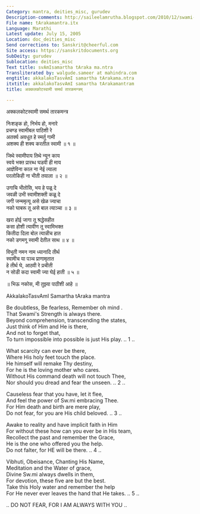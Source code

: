 ```yaml
---
Category: mantra, deities_misc, gurudev
Description-comments: http://saileelamrutha.blogspot.com/2010/12/swami-samarth-tarak-mantra.html
File name: tArakamantra.itx
Language: Marathi
Latest update: July 15, 2005
Location: doc_deities_misc
Send corrections to: Sanskrit@cheerful.com
Site access: https://sanskritdocuments.org
SubDeity: gurudev
Sublocation: deities_misc
Text title: svAmIsamartha tAraka ma.ntra
Transliterated by: walgude.sameer at mahindra.com
engtitle: akkalakoTasvAmI samartha tArakama.ntra
itxtitle: akkalakoTasvAmI samartha tArakamantram
title: अक्कलकोटस्वामी समर्थ तारकमन्त्रम्

---
```

  
 अक्कलकोटस्वामी समर्थ तारकमन्त्र   
  
निःशङ्क हो, निर्भय हो, मनारे  
प्रचण्ड स्वामीबल पाठिशी रे  
अतर्क्य अवधूत हे स्मर्तु गामी  
अशक्य ही शक्य करतील स्वामी  ॥ १ ॥  
  
जिथे स्वामीपाय तिथे न्यून काय  
स्वये भक्त प्रारब्ध घडवी ही माय  
आज्ञेविना काल ना नेई त्याला  
परलोकिही ना भीती तयाला  ॥ २ ॥  
  
उगाचि भीतोसि, भय हे पळू दे  
जवळी उभी स्वामीशक्ती कळू दे  
जगी जन्ममृत्यू असे खेळ ज्याचा  
नको घाबरू तू असे बाल त्याञ्चा  ॥  ३  ॥  
  
खरा होई जागा तू श्रद्धेसहीत  
कसा होशी त्यावीण तू स्वामिभक्त  
कितीदा दिला बोल त्यान्नीच हात  
नको डगमगू स्वामी देतील साथ  ॥ ४ ॥  
  
विभूती नमन नाम ध्यानादि तीर्थ  
स्वामीच या पञ्च प्राणामृतात  
हे तीर्थ घे, आठवी रे प्रचीती  
न सोडी कदा स्वामी ज्या घेई हाती  ॥ ५ ॥  
  
॥ भिऊ नकोस, मी तुझ्या पाठीशी आहे ॥  
  
  
   
AkkalakoTasvAmI Samartha tAraka mantra  
  
Be doubtless, Be fearless, Remember oh mind .  
That Swami's Strength is always there.  
Beyond comprehension, transcending the states,  
Just think of Him and He is there,  
And not to forget that,  
To turn impossible into possible is just His play.  ..  1  ..  
  
What scarcity can ever be there,  
Where His holy feet touch the place.  
He himself will remake Thy destiny,  
For he is the loving mother who cares.  
Without His command death will not touch Thee,  
Nor should you dread and fear the unseen.  ..  2  ..  
  
Causeless fear that you have, let it flee,  
And feel the power of Sw.mi embracing Thee.  
For Him death and birth are mere play,  
Do not fear, for you are His child beloved.  ..  3  ..  
  
Awake to reality and have implicit faith in Him  
For without these how can you ever be in His team,  
Recollect the past and remember the Grace,  
He is the one who offered you the help.  
Do not falter, for HE will be there.  ..  4  ..  
  
Vibhuti, Obeisance, Chanting His Name,  
Meditation and the Water of grace,  
Divine Sw.mi always dwells in them,  
For devotion, these five are but the best.  
Take this Holy water and remember the help  
For He never ever leaves the hand that He takes.  ..  5  ..  
  
.. DO NOT FEAR, FOR I AM ALWAYS WITH YOU ..  
  
